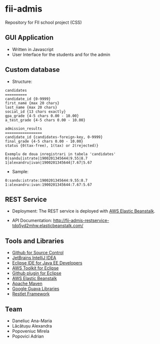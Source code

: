 fii-admis
=========

Repository for FII school project (CSS)



GUI Application
------------------
- Written in Javascript
- User Interface for the students and for the admin



Custom database
---------------
- Structure:

```
candidates
==========
candidate_id {0-9999}
first_name {max 20 chars}
last_name {max 20 chars}
social_id {13 chars exactly}
gpa_grade {4-5 chars 0.00 - 10.00}
a_test_grade {4-5 chars 0.00 - 10.00}

admission_results
=================
candidate_id {candidates-foreign-key, 0-9999}
final_grade {4-5 chars 0.00 - 10.00}
status {0(tax-free), 1(tax) or 2(rejected)}

Exemplu de doua inregistrari in tabela 'candidates'
0|sandu|istrate|1900201345644|9.55|8.7
1|alexandru|ivan|1900201345644|7.67|5.67
```

- Sample:

```
0:sandu:istrate:1900201345644:9.55:8.7
1:alexandru:ivan:1900201345644:7.67:5.67
```



REST Service
------------
- Deployment: The REST service is deployed with [AWS Elastic Beanstalk].

- API Documentation:
http://fii-admis-restservice-tdq5yd2mhw.elasticbeanstalk.com/



Tools and Libraries
-------------------
- [Github for Source Control]
- [JetBrains IntelliJ IDEA]
- [Eclipse IDE for Java EE Developers]
- [AWS Toolkit for Eclipse]
- [Github plugin for Eclipse]
- [AWS Elastic Beanstalk]
- [Apache Maven]
- [Google Guava Libraries]
- [Restlet Framework]



Team
----
- Daneliuc Ana-Maria
- Lăcătușu Alexandra
- Popoveniuc Mirela
- Popovici Adrian



[AWS Elastic Beanstalk]: http://aws.amazon.com/elasticbeanstalk/
[Eclipse IDE for Java EE Developers]: https://www.eclipse.org/downloads/packages/eclipse-ide-java-ee-developers/keplersr2
[JetBrains IntelliJ IDEA]: http://www.jetbrains.com/idea/
[AWS Toolkit for Eclipse]: http://aws.amazon.com/eclipse/
[Github plugin for Eclipse]: http://eclipse.github.com/
[Github for Source Control]:https://github.com
[Apache Maven]: http://maven.apache.org/
[Google Guava Libraries]: https://code.google.com/p/guava-libraries/
[Restlet Framework]: http://restlet.org/